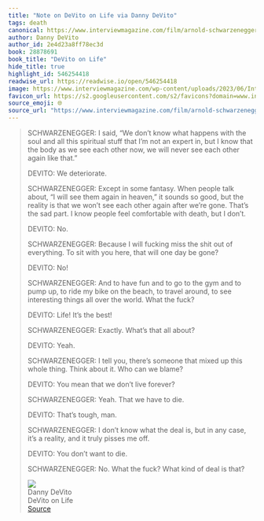 ```yaml
---
title: "Note on DeVito on Life via Danny DeVito"
tags: death
canonical: https://www.interviewmagazine.com/film/arnold-schwarzenegger-and-danny-devito-on-life-and-death?ref=shesabeast.co
author: Danny DeVito
author_id: 2e4d23a8ff78ec3d
book: 28878691
book_title: "DeVito on Life"
hide_title: true
highlight_id: 546254418
readwise_url: https://readwise.io/open/546254418
image: https://www.interviewmagazine.com/wp-content/uploads/2023/06/Interview_AS_10_F3B_Social-800x1000.jpg
favicon_url: https://s2.googleusercontent.com/s2/favicons?domain=www.interviewmagazine.com
source_emoji: 🌐
source_url: "https://www.interviewmagazine.com/film/arnold-schwarzenegger-and-danny-devito-on-life-and-death?ref=shesabeast.co#:~:text=SCHWARZENEGGER%3A%20I%20said%2C,deal%20is%20that%3F"
---
```


> SCHWARZENEGGER: I said, “We don’t know what happens with the soul and all this spiritual stuff that I’m not an expert in, but I know that the body as we see each other now, we will never see each other again like that.”
> 
> DEVITO: We deteriorate.
> 
> SCHWARZENEGGER: Except in some fantasy. When people talk about, “I will see them again in heaven,” it sounds so good, but the reality is that we won’t see each other again after we’re gone. That’s the sad part. I know people feel comfortable with death, but I don’t.
> 
> DEVITO: No.
> 
> SCHWARZENEGGER: Because I will fucking miss the shit out of everything. To sit with you here, that will one day be gone?
> 
> DEVITO: No!
> 
> SCHWARZENEGGER: And to have fun and to go to the gym and to pump up, to ride my bike on the beach, to travel around, to see interesting things all over the world. What the fuck?
> 
> DEVITO: Life! It’s the best!
> 
> SCHWARZENEGGER: Exactly. What’s that all about?
> 
> DEVITO: Yeah.
> 
> SCHWARZENEGGER: I tell you, there’s someone that mixed up this whole thing. Think about it. Who can we blame?
> 
> DEVITO: You mean that we don’t live forever?
> 
> SCHWARZENEGGER: Yeah. That we have to die.
> 
> DEVITO: That’s tough, man.
> 
> SCHWARZENEGGER: I don’t know what the deal is, but in any case, it’s a reality, and it truly pisses me off.
> 
> DEVITO: You don’t want to die.
> 
> SCHWARZENEGGER: No. What the fuck? What kind of deal is that?
> <div class="quoteback-footer"><div class="quoteback-avatar"><img class="mini-favicon" src="https://s2.googleusercontent.com/s2/favicons?domain=www.interviewmagazine.com"></div><div class="quoteback-metadata"><div class="metadata-inner"><span style="display:none">FROM:</span><div aria-label="Danny DeVito" class="quoteback-author"> Danny DeVito</div><div aria-label="DeVito on Life" class="quoteback-title"> DeVito on Life</div></div></div><div class="quoteback-backlink"><a target="_blank" aria-label="go to the full text of this quotation" rel="noopener" href="https://www.interviewmagazine.com/film/arnold-schwarzenegger-and-danny-devito-on-life-and-death?ref=shesabeast.co#:~:text=SCHWARZENEGGER%3A%20I%20said%2C,deal%20is%20that%3F" class="quoteback-arrow"> Source</a></div></div>